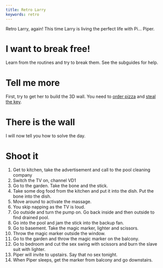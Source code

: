 ```yaml
---
title: Retro Larry
keywords: retro
---
```


Retro Larry, again! This time Larry is living the perfect life with Pi... Piper.

# I want to break free!
Learn from the routines and try to break them. See the subguides for help.

# Tell me more
First, try to get her to build the 3D wall. You need to [order pizza](010-pizza.md) and [steal the key](020-key.md).

# There is the wall
I will now tell you how to solve the day.

# Shoot it
1. Get to kitchen, take the advertisement and call to the pool cleaning company
2. Switch the TV on, channel VD1
3. Go to the garden. Take the bone and the stick.
4. Take some dog food from the kitchen and put it into the dish. Put the bone into the dish.
5. Move around to activate the massage.
6. You skip napping as the TV is loud.
7. Go outside and turn the pump on. Go back inside and then outside to find drained pool.
8. Go into the pool and jam the stick into the backup fan.
9. Go to basement. Take the magic marker, lighter and scissors.
10. Throw the magic marker outside the window.
11. Go to the garden and throw the magic marker on the balcony.
12. Go to bedroom and cut the sex swing with scissors and burn the slave suit with lighter.
13. Piper will invite to upstairs. Say that no sex tonight.
14. When Piper sleeps, get the marker from balcony and go downstairs.
